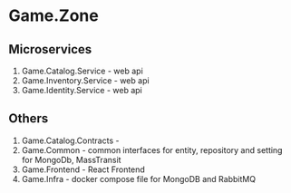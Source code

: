 # Game.Zone

## Microservices
1. Game.Catalog.Service - web api
2. Game.Inventory.Service - web api
3. Game.Identity.Service - web api


## Others
1. Game.Catalog.Contracts - 
2. Game.Common - common interfaces for entity, repository and setting for MongoDb, MassTransit
3. Game.Frontend - React Frontend 
4. Game.Infra - docker compose file for MongoDB and RabbitMQ
